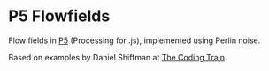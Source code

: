 # P5 Flowfields

Flow fields in [P5](https://p5js.org) (Processing for .js), implemented using Perlin noise.

Based on examples by Daniel Shiffman at [The Coding Train](https://thecodingtrain.com/). 
